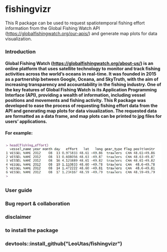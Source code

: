 # fishingvizr
This R package can be used to request spatiotemporal fishing effort information from the Global Fishing Watch API (https://globalfishingwatch.org/our-apis/) and generate map plots for data visualization.

### Introduction
#### Global Fishing Watch (https://globalfishingwatch.org/about-us/) is an online platform that uses satellite technology to monitor and track fishing activities across the world’s oceans in real-time. It was founded in 2015 as a partnership between Google, Oceana, and SkyTruth, with the aim of increasing transparency and accountability in the fishing industry. One of the key features of Global Fishing Watch is its Application Programming Interface (API), providing a wealth of information, including vessel positions and movements and fishing activity. This R package was developed to ease the process of requesting fishing effort data from the API and generating map plots for data visualization. The requested data are formatted as a data frame, and map plots can be printed to jpg files for users’ applications.

#### For example:

### ![text](https://github.com/LeoUtas/fishingvizr/blob/main/example/dataframe.jpg?raw=true)
 



### User guide


### Bug report & collaboration 


### disclaimer



### 
### to install the package
### devtools::install_github("LeoUtas/fishingvizr")

